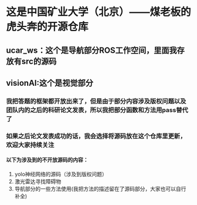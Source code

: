 # 这是中国矿业大学（北京）——煤老板的虎头奔的开源仓库
## ucar_ws：这个是导航部分ROS工作空间，里面我存放有src的源码
## visionAI:这个是视觉部分
### 我把答题的框架都开放出来了，但是由于部分内容涉及版权问题以及团队内的之后的科研论文发表，所以我把部分函数和方法用pass替代了
### 如果之后论文发表成功的话，我会选择将源码放在这个仓库里更新，欢迎大家持续关注

#### 以下为涉及到的不开放源码的内容：
1. yolo神经网络的源码（涉及到版权问题）
2. 激光雷达寻找障碍物
3. 导航部分的一些方法使用(我把方法的描述留在了源码部分，大家也可以自行补全)